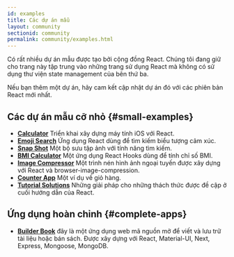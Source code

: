 ```yaml
---
id: examples
title: Các dự án mẫu
layout: community
sectionid: community
permalink: community/examples.html
---
```


Có rất nhiều dự án mẫu được tạo bởi cộng đồng React. Chúng tôi đang giữ cho trang này tập trung vào những trang sử dụng React mà không có sử dụng thư viện state management của bên thứ ba.

Nếu bạn thêm một dự án, hãy cam kết cập nhật dự án đó với các phiên bản React mới nhất.

## Các dự án mẫu cỡ nhỏ {#small-examples}

* **[Calculator](https://github.com/ahfarmer/calculator)** Triển khai xây dựng máy tính iOS với React.
* **[Emoji Search](https://github.com/ahfarmer/emoji-search)** Ứng dụng React dùng để tìm kiếm biểu tượng cảm xúc.
* **[Snap Shot](https://github.com/Yog9/SnapShot)** Một bộ sưu tập ảnh với tính năng tìm kiếm.
* **[BMI Calculator](https://github.com/GermaVinsmoke/bmi-calculator)** Một ứng dụng React Hooks dùng để tính chỉ số BMI.
* **[Image Compressor](https://github.com/RaulB-masai/react-image-compressor)** Một trình nén hình ảnh ngoại tuyến được xây dựng với React và browser-image-compression.
* **[Counter App](https://github.com/arnab-datta/counter-app)** Một ví dụ về giỏ hàng.
* **[Tutorial Solutions](https://github.com/harman052/react-tutorial-solutions)** Những giải pháp cho những thách thức được đề cập ở cuối hướng dẫn của React.

## Ứng dụng hoàn chỉnh {#complete-apps}

* **[Builder Book](https://github.com/builderbook/builderbook)** đây là một ứng dụng web mã nguồn mở để viết và lưu trữ tài liệu hoặc bán sách. Được xây dựng với React, Material-UI, Next, Express, Mongoose, MongoDB.
